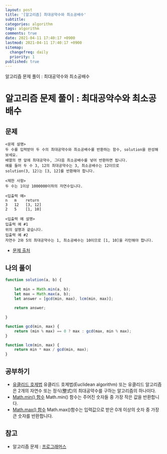 ```yaml
---
layout: post
title: '[알고리즘] 최대공약수와 최소공배수'
subtitle: 
categories: algorithm
tags: algorithm
comments: true
date: 2021-04-11 17:40:17 +0900
lastmod: 2021-04-11 17:40:17 +0900
sitemap:
  changefreq: daily
  priority: 1
published: true
---
```


알고리즘 문제 풀이 : 최대공약수와 최소공배수<br />

# 알고리즘 문제 풀이 : 최대공약수와 최소공배수

## 문제 
```text
<문제 설명>
두 수를 입력받아 두 수의 최대공약수와 최소공배수를 반환하는 함수, solution을 완성해 보세요. 
배열의 맨 앞에 최대공약수, 그다음 최소공배수를 넣어 반환하면 됩니다. 
예를 들어 두 수 3, 12의 최대공약수는 3, 최소공배수는 12이므로 
solution(3, 12)는 [3, 12]를 반환해야 합니다.

<제한 사항>
두 수는 1이상 1000000이하의 자연수입니다.

<입출력 예>
n   m    return
3   12   [3, 12]
2   5    [1, 10]

<입출력 예 설명>
입출력 예 #1
위의 설명과 같습니다.
입출력 예 #2
자연수 2와 5의 최대공약수는 1, 최소공배수는 10이므로 [1, 10]을 리턴해야 합니다.
```

* [문제 출처](https://programmers.co.kr/learn/courses/30/lessons/12940)



## 나의 풀이
```javascript
function solution(a, b) {
    
    let min = Math.min(a, b);
    let max = Math.max(a, b);
    let answer = [gcd(min, max), lcm(min, max)];
    
    return answer;
    
}

function gcd(min, max) {
    return (min % max) == 0 ? max : gcd(max, min % max);
}

function lcm(min, max) {
    return min * max / gcd(min, max);
}
```



## 공부하기
- [유클리드 호제법](https://ko.wikipedia.org/wiki/유클리드_호제법)
유클리드 호제법(Euclidean algorithm) 또는 유클리드 알고리즘은 2개의 자연수 또는 정식(整式)의 최대공약수를 구하는 알고리즘의 하나이다.
- [Math.min() 함수](https://developer.mozilla.org/ko/docs/Web/JavaScript/Reference/Global_Objects/Math/min)
Math.min() 함수는 주어진 숫자들 중 가장 작은 값을 반환합니다.
- [Math.max() 함수](https://developer.mozilla.org/ko/docs/Web/JavaScript/Reference/Global_Objects/Math/max)
Math.max()함수는 입력값으로 받은 0개 이상의 숫자 중 가장 큰 숫자를 반환합니다.



## 참고
- 알고리즘 문제 : [프로그래머스](https://programmers.co.kr)